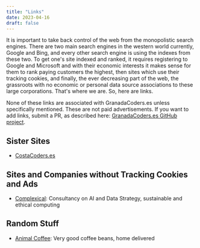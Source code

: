 ```yaml
---
title: "Links"
date: 2023-04-16
draft: false
---
```


It is important to take back control of the web from the monopolistic search engines. There are two main search engines in the western world currently, Google and Bing, and every other search engine is using the indexes from these two. To get one's site indexed and ranked, it requires registering to Google and Microsoft and with their economic interests it makes sense for them to rank paying customers the highest, then sites which use their tracking cookies, and finally, the ever decreasing part of the web, the grassroots with no economic or personal data source associations to these large corporations. That's where we are. So, here are links.

None of these links are associated with GranadaCoders.es unless specifically mentioned. These are not paid advertisements. If you want to add links, submit a PR, as described here: [GranadaCoders.es GitHub project](https://github.com/keskival/granadacoders.es).

## Sister Sites

- [CostaCoders.es](https://costacoders.es)

## Sites and Companies without Tracking Cookies and Ads

- [Complexical](http://complexical.com): Consultancy on AI and Data Strategy, sustainable and ethical computing

## Random Stuff

- [Animal Coffee](https://animalcoffee.es): Very good coffee beans, home delivered
